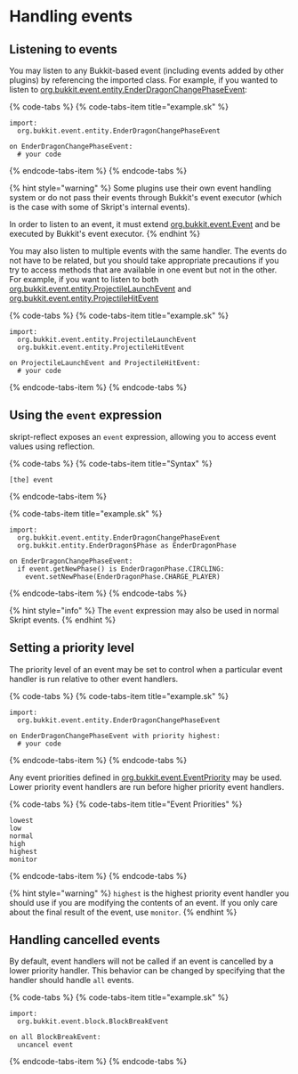 # Handling events

## Listening to events

You may listen to any Bukkit-based event \(including events added by other plugins\) by referencing the imported class. For example, if you wanted to listen to [org.bukkit.event.entity.EnderDragonChangePhaseEvent](https://hub.spigotmc.org/javadocs/bukkit/org/bukkit/event/entity/EnderDragonChangePhaseEvent.html):

{% code-tabs %}
{% code-tabs-item title="example.sk" %}
```text
import:
  org.bukkit.event.entity.EnderDragonChangePhaseEvent

on EnderDragonChangePhaseEvent:
  # your code
```
{% endcode-tabs-item %}
{% endcode-tabs %}

{% hint style="warning" %}
Some plugins use their own event handling system or do not pass their events through Bukkit's event executor \(which is the case with some of Skript's internal events\).

In order to listen to an event, it must extend [org.bukkit.event.Event](https://hub.spigotmc.org/javadocs/bukkit/org/bukkit/event/Event.html) and be executed by Bukkit's event executor.
{% endhint %}

You may also listen to multiple events with the same handler. The events do not have to be related, but you should take appropriate precautions if you try to access methods that are available in one event but not in the other. For example, if you want to listen to both [org.bukkit.event.entity.ProjectileLaunchEvent](https://hub.spigotmc.org/javadocs/bukkit/org/bukkit/event/entity/ProjectileLaunchEvent.html) and [org.bukkit.event.entity.ProjectileHitEvent](https://hub.spigotmc.org/javadocs/bukkit/org/bukkit/event/entity/ProjectileHitEvent.html)

{% code-tabs %}
{% code-tabs-item title="example.sk" %}
```text
import:
  org.bukkit.event.entity.ProjectileLaunchEvent
  org.bukkit.event.entity.ProjectileHitEvent

on ProjectileLaunchEvent and ProjectileHitEvent:
  # your code
```
{% endcode-tabs-item %}
{% endcode-tabs %}

## Using the `event` expression

skript-reflect exposes an `event` expression, allowing you to access event values using reflection.

{% code-tabs %}
{% code-tabs-item title="Syntax" %}
```text
[the] event
```
{% endcode-tabs-item %}

{% code-tabs-item title="example.sk" %}
```
import:
  org.bukkit.event.entity.EnderDragonChangePhaseEvent
  org.bukkit.entity.EnderDragon$Phase as EnderDragonPhase

on EnderDragonChangePhaseEvent:
  if event.getNewPhase() is EnderDragonPhase.CIRCLING:
    event.setNewPhase(EnderDragonPhase.CHARGE_PLAYER)
```
{% endcode-tabs-item %}
{% endcode-tabs %}

{% hint style="info" %}
The `event` expression may also be used in normal Skript events.
{% endhint %}

## Setting a priority level

The priority level of an event may be set to control when a particular event handler is run relative to other event handlers.

{% code-tabs %}
{% code-tabs-item title="example.sk" %}
```text
import:
  org.bukkit.event.entity.EnderDragonChangePhaseEvent

on EnderDragonChangePhaseEvent with priority highest:
  # your code
```
{% endcode-tabs-item %}
{% endcode-tabs %}

Any event priorities defined in [org.bukkit.event.EventPriority](https://hub.spigotmc.org/javadocs/bukkit/org/bukkit/event/EventPriority.html) may be used. Lower priority event handlers are run before higher priority event handlers.

{% code-tabs %}
{% code-tabs-item title="Event Priorities" %}
```text
lowest
low
normal
high
highest
monitor
```
{% endcode-tabs-item %}
{% endcode-tabs %}

{% hint style="warning" %}
`highest` is the highest priority event handler you should use if you are modifying the contents of an event. If you only care about the final result of the event, use `monitor`.
{% endhint %}

## Handling cancelled events

By default, event handlers will not be called if an event is cancelled by a lower priority handler. This behavior can be changed by specifying that the handler should handle `all`  events.

{% code-tabs %}
{% code-tabs-item title="example.sk" %}
```text
import:
  org.bukkit.event.block.BlockBreakEvent

on all BlockBreakEvent:
  uncancel event
```
{% endcode-tabs-item %}
{% endcode-tabs %}

